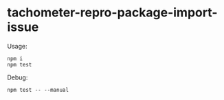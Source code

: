 tachometer-repro-package-import-issue
====

Usage:

```
npm i
npm test
```

Debug:

```
npm test -- --manual
```
